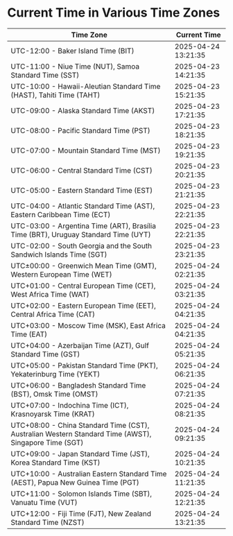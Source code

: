 # Current Time in Various Time Zones

| Time Zone | Current Time |
|-----------|--------------|
| UTC-12:00 - Baker Island Time (BIT) | 2025-04-24 13:21:35 |
| UTC-11:00 - Niue Time (NUT), Samoa Standard Time (SST) | 2025-04-23 14:21:35 |
| UTC-10:00 - Hawaii-Aleutian Standard Time (HAST), Tahiti Time (TAHT) | 2025-04-23 15:21:35 |
| UTC-09:00 - Alaska Standard Time (AKST) | 2025-04-23 17:21:35 |
| UTC-08:00 - Pacific Standard Time (PST) | 2025-04-23 18:21:35 |
| UTC-07:00 - Mountain Standard Time (MST) | 2025-04-23 19:21:35 |
| UTC-06:00 - Central Standard Time (CST) | 2025-04-23 20:21:35 |
| UTC-05:00 - Eastern Standard Time (EST) | 2025-04-23 21:21:35 |
| UTC-04:00 - Atlantic Standard Time (AST), Eastern Caribbean Time (ECT) | 2025-04-23 22:21:35 |
| UTC-03:00 - Argentina Time (ART), Brasília Time (BRT), Uruguay Standard Time (UYT) | 2025-04-23 22:21:35 |
| UTC-02:00 - South Georgia and the South Sandwich Islands Time (SGT) | 2025-04-23 23:21:35 |
| UTC±00:00 - Greenwich Mean Time (GMT), Western European Time (WET) | 2025-04-24 02:21:35 |
| UTC+01:00 - Central European Time (CET), West Africa Time (WAT) | 2025-04-24 03:21:35 |
| UTC+02:00 - Eastern European Time (EET), Central Africa Time (CAT) | 2025-04-24 04:21:35 |
| UTC+03:00 - Moscow Time (MSK), East Africa Time (EAT) | 2025-04-24 04:21:35 |
| UTC+04:00 - Azerbaijan Time (AZT), Gulf Standard Time (GST) | 2025-04-24 05:21:35 |
| UTC+05:00 - Pakistan Standard Time (PKT), Yekaterinburg Time (YEKT) | 2025-04-24 06:21:35 |
| UTC+06:00 - Bangladesh Standard Time (BST), Omsk Time (OMST) | 2025-04-24 07:21:35 |
| UTC+07:00 - Indochina Time (ICT), Krasnoyarsk Time (KRAT) | 2025-04-24 08:21:35 |
| UTC+08:00 - China Standard Time (CST), Australian Western Standard Time (AWST), Singapore Time (SGT) | 2025-04-24 09:21:35 |
| UTC+09:00 - Japan Standard Time (JST), Korea Standard Time (KST) | 2025-04-24 10:21:35 |
| UTC+10:00 - Australian Eastern Standard Time (AEST), Papua New Guinea Time (PGT) | 2025-04-24 11:21:35 |
| UTC+11:00 - Solomon Islands Time (SBT), Vanuatu Time (VUT) | 2025-04-24 12:21:35 |
| UTC+12:00 - Fiji Time (FJT), New Zealand Standard Time (NZST) | 2025-04-24 13:21:35 |
